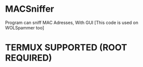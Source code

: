# MACSniffer
Program can sniff MAC Adresses, With GUI [This code is used on WOLSpammer too]
# TERMUX SUPPORTED (ROOT REQUIRED)
